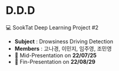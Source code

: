 # D.D.D
💻 SookTat Deep Learning Project #2

* **Subject** : Drowsiness Driving Detection
* **Members** : 고나경, 이민지, 임주영, 조민영
* 📌 Mid-Presentation on **22/07/25**
* 📌 Fin-Presentation on **22/08/29**
